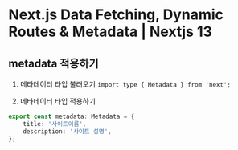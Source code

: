 # Next.js Data Fetching, Dynamic Routes & Metadata | Nextjs 13

## metadata 적용하기

1. 메타데이터 타입 불러오기
   `import type { Metadata } from 'next';`

2. 메타데이터 타입 적용하기

```ts
export const metadata: Metadata = {
	title: '사이트이름',
	description: '사이트 설명',
};
```

